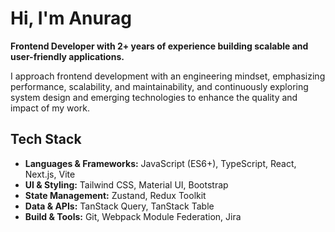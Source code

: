 # Hi, I'm Anurag  

**Frontend Developer with 2+ years of experience building scalable and user-friendly applications.**

I approach frontend development with an engineering mindset, emphasizing performance, scalability, and maintainability, and continuously exploring system design and emerging technologies to enhance the quality and impact of my work.
## Tech Stack  

- **Languages & Frameworks:** JavaScript (ES6+), TypeScript, React, Next.js, Vite  
- **UI & Styling:** Tailwind CSS, Material UI, Bootstrap  
- **State Management:** Zustand, Redux Toolkit  
- **Data & APIs:** TanStack Query, TanStack Table  
- **Build & Tools:** Git, Webpack Module Federation, Jira
